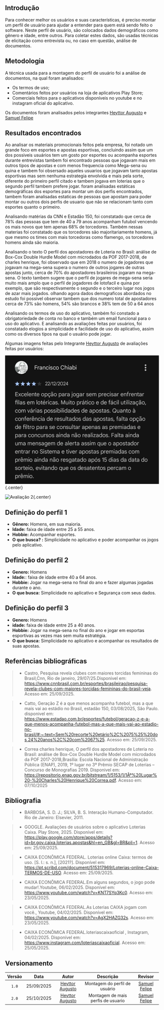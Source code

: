 ## Introdução  

Para conhecer melhor os usuários e suas características, é preciso montar um perfil de usuário para ajudar a entender para quem está sendo feito o software. Neste perfil de usuário, são colocados dados demográficos como gênero e idade, entre outros. Para coletar estes dados, são usadas técnicas de elicitação como entrevista ou, no caso em questão, análise de documentos.

## Metodologia

A técnica usada para a montagem do perfil de usuário foi a análise de documentos, na qual foram analisados:

- Os termos de uso;
- Comentários feitos por usuários na loja de aplicativos Play Store;
- Comerciais feitos para o aplicativos disponíveis no youtube e no instagram oficial do aplicativo.

Os documentos foram analisados pelos integrantes [Heyttor Augusto](https://github.com/H3ytt0r62) e [Samuel Felipe](https://github.com/TerminaKng05)

## Resultados encontrados

Ao analisar os materiais promocionais feitos pela empresa, foi notado um grande foco em esportes e apostas esportivas, concluindo assim que um dos possiveis usuários tem um gosto por esportes ou acompanha esportes durante entrevistas tambem foi encontrado pessoas que jogavam mais em outros tipos de apostas e com menos frequencia como Mega-sena ou quina e tambem foi obsersado aqueles usuarios que jogavam tanto apostas esportivas mas sem nenhuma estrategia envolvida e mais pela sorte, diferente do primeiro perfil citado e tambem jogava em loterias que o segundo perfil tambem prefere jogar. foram analisadas estáticas demográficas dos esportes para montar um dos perfis encontrados, tambem foram analisadas estaticas de pessoas que apostam para poder montar ou outros dois perfis de usuario que não se relacionam tanto com esportes quanto o primeiro.

Analisando matérias da CNN e Estadão 150, foi constatado que cerca de 78% das pessoas que tem de 40 a 79 anos acompanham futubol vencendo os mais novos que tem apenas 68% de torcedores. Também nessas materias foi constatado que os torcedores são majoritariamente homens, já que mesmo os times com mais torcedoras como flamengo, os torcedores homens ainda são maioria.

Analisando o texto O perfil dos apostadores de Loteria no Brasil: análise de Box-Cox Double Hurdle Model com microdados da POF 2017-2018, de charles henrique, foi observado que em 2018 o numero de jogadores que jogavam na mega-sena supera o numero de outros jogares de outras apostas junto, cerca de 70% do apostadores brasileiros jogaram na mega-sena. O texto tambem sugere que o perfil de jogares de mega-sena seria muito mais amplo que o perfil de jogadores de lotofacil e quina por exemplo, que são respectivamente o segundo e o terceiro lugar nos jogos de azar mais jogados. olhando agora dados demograficos abordados no estudo foi possivel observar tambem que dos numero total de apostadores cerca de 73% são homens, 54% são brancos e 38% tem de 50 a 64 anos 

Analisando os termos de uso do aplicativo, também foi constado a obrigatoriedade de conta no banco e também um email funcional para o uso do aplicativo. E analisando as avaliações feitas por usuários, foi constatado elogios a simplicidade e facilidade de uso do aplicativo, assim como os diversos tipos na qual o usuário pode jogar.

Algumas imagens feitas pelo Integrante [Heyttor Augusto](https://github.com/H3ytt0r62) de avaliações feitas por usuários:

![Avaliação 1](../images/Avaliação%20usuario%201.jpeg){.center}

![Avaliação 2](../images/avaliaçao%20usuario%202.jpeg){.center}

## Definição do perfil 1
- **Gênero:** Homens, em sua maioria.
- **Idade:**  faixa de idade entre 25 a 55 anos.
- **Hobbie:** Acompanhar esportes.
- **O que busca? :** Simplicidade no aplicativo e poder acompanhar os jogos pelo aplicativo.

## Definição do perfil 2
- **Genero:** Homens
- **Idade:**: faixa de idade entre 40 a 64 anos.
- **Hobbie:** Jogar na mega-sena no final do ano e fazer algumas jogadas durante o ano.
- **O que busca:** Simplicidade no aplicativo e Segurança com seus dados.

## Definição do perfil 3
- **Genero:** Homens
- **idade:**  faixa de idade entre 25 a 40 anos.
- **Hobbie:** Jogar na mega-sena no final do ano e jogar em esportas esportivas as vezes mas sem muita estratégia.
- **O que busca:** Simplicidade no aplicativo e acompanhar os resultados de suas apostas.

## Referências bibliográficas
> - Castro, Pesquisa revela clubes com maiores torcidas femininas do Brasil,Cnn, Rio de janeiro, 29/07/25.Disponivel em: <https://www.cnnbrasil.com.br/esportes/brasileirao/pesquisa-revela-clubes-com-maiores-torcidas-femininas-do-brasil-veja>. Acesso em: 25/09/2025.

> -  Catto, Geração Z é a que menos acompanha futebol, mas a que mais vai ao estádio no Brasil, estadão 150, 03/08/2025, São Paulo. disponivel em: <https://www.estadao.com.br/esportes/futebol/geracao-z-e-a-que-menos-acompanha-futebol-mas-a-que-mais-vai-ao-estadio-no-brasil/#:~:text=Sem%20recorte%20etário%2C%2075%25%20dos,24%20anos%2C%20com%2067%25>. Acesso em: 25/09/2025.

> - Correa charles henrique, O perfil dos apostadores de Loteria no Brasil: análise de Box-Cox Double Hurdle Model com microdados da POF 2017-2018,Brasília: Escola Nacional de Administração Pública (ENAP), 2019, 1º lugar no 3º Prêmio SECAP de Loterias – Concurso de Monografias 2019. Disponivel em: <https://repositorio.enap.gov.br/bitstream/1/5153/1/1Âº%20Lugar%20-%20Charles%20Henrique%20Correa.pdf>. Acesso em: 07/10/2025


## Bibliografia

> - BARBOSA, S. D. J.; SILVA, B. S. Interação Humano-Computador. Rio de Janeiro: Elsevier, 2011.

> - GOOGLE. Avaliações de usuários sobre o aplicativo Loterias Caixa. Play Store, 2025. Disponível em: <https://play.google.com/store/apps/details?id=br.gov.caixa.loterias.apostas&hl=en_GB&gl=BR&pli=1>. Acesso em: 25/09/2025.

> - CAIXA ECONÔMICA FEDERAL. Loterias online Caixa: termos de uso. [S. l.: s. n.], [2021?]. Disponível em: <https://pt.scribd.com/document/515317969/Loterias-online-Caixa-TERMOS-DE-USO>. Acesso em: 25/09/2025.

> - CAIXA ECONÔMICA FEDERAL.Em alguns segundos, o jogo pode mudar!.Youtube, 06/02/2025. Disponível em: <https://www.youtube.com/watch?v=KNT7SYq3Kc0>. Acesso em: 23/05/2025.

> - CAIXA ECONÔMICA FEDERAL.As Loterias CAIXA jogam com você., Youtube, 04/02/2025. Disponível em: <https://www.youtube.com/watch?v=AgX2HAZG32s>. Acesso em: 23/05/2025.

> - CAIXA ECONÔMICA FEDERAL.loteriascaixaoficial , Instagram, 04/02/2025. Disponível em: <https://www.instagram.com/loteriascaixaoficial>. Acesso em: 25/05/2025.

## Versionamento 

| Versão | Data       | Autor               | Descrição                                    | Revisor |
|:--------:|:------------:|:---------------------:|:----------------------------------------------:|:---------:|
| ``1.0``    | 25/09/2025 | [Heyttor Augusto](https://github.com/H3ytt0r62)     | Montagem do perfil de usuário | [Samuel Felipe](https://github.com/TerminaKng05) |
| ``2.0``    | 25/10/2025 | [Heyttor Augusto](https://github.com/H3ytt0r62)     | Montagem de mais perfis de usuario | [Samuel Felipe](https://github.com/TerminaKng05) |